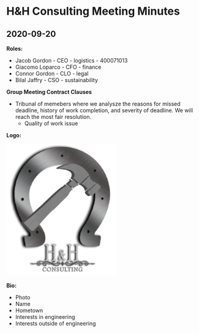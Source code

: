 # H&H Consulting Meeting Minutes

## 2020-09-20

**Roles:**

- Jacob Gordon - CEO - logistics - 400071013
- Giacomo Loparco - CFO - finance  
- Connor Gordon - CLO - legal
- Bilal Jaffry - CSO - sustainability



**Group Meeting Contract Clauses**

- Tribunal of memebers where we analysze the reasons for missed deadline, history of work completion, and severity of deadline. We will reach the most fair resolution.
  - Quality of work issue

**Logo:**

![img](images/meeting-minutes/119982636_955218288297312_2143212448242643702_n.png)

**Bio:**

- Photo
- Name  
- Hometown
- Interests in engineering
- Interests outside of engineering